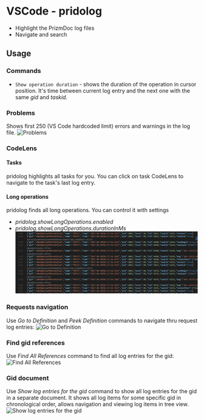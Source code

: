 # VSCode  - pridolog

- Highlight the PrizmDoc log files
- Navigate and search

## Usage

### Commands

* `Show operation duration` - shows the duration of the operation in cursor position. It's time between current log entry and the next one with the same *gid* and *taskid*.

### Problems

Shows first 250 (VS Code hardcoded limit) errors and warnings in the log file.
![Problems](../tutorial-gifs/problems.gif)

### CodeLens

#### Tasks
pridolog highlights all tasks for you. You can click on task CodeLens to navigate to the task's last log entry.

#### Long operations
pridolog finds all long operations. You can control it with settings
- *pridolog.showLongOperations.enabled*
- *pridolog.showLongOperations.durationInMs*
![CodeLens](../tutorial-gifs/code-lens-tasks.png)

### Requests navigation
Use *Go to Definition* and *Peek Definition* commands to navigate thru request log entries:
![Go to Definition](../tutorial-gifs/go_to_definition.gif)

### Find gid references
Use *Find All References* command to find all log entries for the gid:
![Find All References](../tutorial-gifs/find_all_references.gif)

### Gid document
Use *Show log entries for the gid* command to show all log entries for the gid in a separate document. It shows all log items for some specific gid in chronological order, 
allows navigation and viewing log items in tree view.
![Show log entries for the gid](../tutorial-gifs/gid_document.gif)